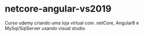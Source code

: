 # netcore-angular-vs2019
Curso udemy criando uma loja virtual com .netCore, Angular8 e MySql/SqlServer usando visual studio.
